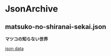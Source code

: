 # JsonArchive

## matsuko-no-shiranai-sekai.json
**マツコの知らない世界**　

[json data](https://fieldarchive.github.io/JsonArchive/matsuko-no-shiranai-sekai.json)
